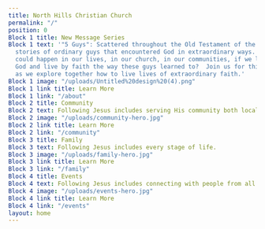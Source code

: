 ```yaml
---
title: North Hills Christian Church
permalink: "/"
position: 0
Block 1 title: New Message Series
Block 1 text: '"5 Guys": Scattered throughout the Old Testament of the Bible are incredible
  stories of ordinary guys that encountered God in extraordinary ways. Imagine what
  could happen in our lives, in our church, in our communities, if we learned to trust
  God and live by faith the way these guys learned to?  Join us for this 5 week series
  as we explore together how to live lives of extraordinary faith.'
Block 1 image: "/uploads/Untitled%20design%20(4).png"
Block 1 link title: Learn More
Block 1 link: "/about"
Block 2 title: Community
Block 2 text: Following Jesus includes serving His community both locally and globally.
Block 2 image: "/uploads/community-hero.jpg"
Block 2 link title: Learn More
Block 2 link: "/community"
Block 3 title: Family
Block 3 text: Following Jesus includes every stage of life.
Block 3 image: "/uploads/family-hero.jpg"
Block 3 link title: Learn More
Block 3 link: "/family"
Block 4 title: Events
Block 4 text: Following Jesus includes connecting with people from all walks of life.
Block 4 image: "/uploads/events-hero.jpg"
Block 4 link title: Learn More
Block 4 link: "/events"
layout: home
---
```


